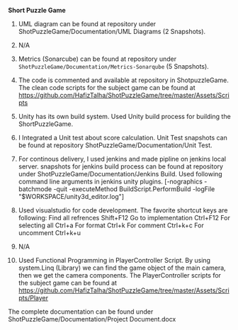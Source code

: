**Short Puzzle Game**
1. UML diagram can be found at repository under ShotPuzzleGame/Documentation/UML Diagrams (2 Snapshots).

2. N/A

3. Metrics (Sonarcube) can be found at repository under ` ShotPuzzleGame/Documentation/Metrics-Sonarqube` (5 Snapshots).

4. The code is commented and available at repository in ShotpuzzleGame. The clean code scripts for the subject game can be found at
https://github.com/HafizTalha/ShotPuzzleGame/tree/master/Assets/Scripts

5. Unity has its own build system. Used Unity build process for building the ShortPuzzleGame.

6. I Integrated a Unit test about score calculation. Unit Test snapshots can be found at repository ShotPuzzleGame/Documentation/Unit Test.

7. For continous delivery, I used jenkins and made pipline on jenkins local server. snapshots for jenkins build process can be found at repository under ShotPuzzleGame/Documentation/Jenkins Build.
Used following command line arguments in jenkins unity plugins. [-nographics -batchmode -quit -executeMethod BuildScript.PerformBuild -logFile "$WORKSPACE/unity3d_editor.log"]

8.  Used visualstudio for code development. The favorite shortcut keys are following: Find all refrences Shift+F12 Go to implementation Ctrl+F12 For selecting all Ctrl+a For format Ctrl+k For comment Ctrl+k+c For uncomment Ctrl+k+u

9. N/A

10. Used Functional Programming in PlayerController Script. By using system.Linq (Library) we can find the game object of the main camera, then we get the camera components. The PlayerController scripts for the subject game can be found at
https://github.com/HafizTalha/ShotPuzzleGame/tree/master/Assets/Scripts/Player

The complete documentation can be found under ShotPuzzleGame/Documentation/Project Document.docx
